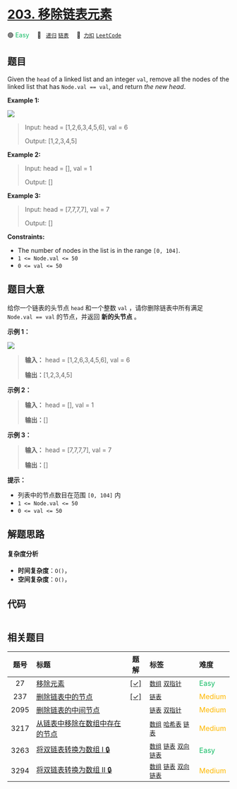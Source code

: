 # [203. 移除链表元素](https://2xiao.github.io/leetcode-js/problem/0203.html)

🟢 <font color=#15bd66>Easy</font>&emsp; 🔖&ensp; [`递归`](/tag/recursion.md) [`链表`](/tag/linked-list.md)&emsp; 🔗&ensp;[`力扣`](https://leetcode.cn/problems/remove-linked-list-elements) [`LeetCode`](https://leetcode.com/problems/remove-linked-list-elements)

## 题目

Given the `head` of a linked list and an integer `val`, remove all the nodes
of the linked list that has `Node.val == val`, and return _the new head_.



**Example 1:**

![](https://assets.leetcode.com/uploads/2021/03/06/removelinked-list.jpg)

> Input: head = [1,2,6,3,4,5,6], val = 6
> 
> Output: [1,2,3,4,5]

**Example 2:**

> Input: head = [], val = 1
> 
> Output: []

**Example 3:**

> Input: head = [7,7,7,7], val = 7
> 
> Output: []

**Constraints:**

  * The number of nodes in the list is in the range `[0, 104]`.
  * `1 <= Node.val <= 50`
  * `0 <= val <= 50`


## 题目大意

给你一个链表的头节点 `head` 和一个整数 `val` ，请你删除链表中所有满足 `Node.val == val` 的节点，并返回 **新的头节点**
。

**示例 1：**

![](https://assets.leetcode.com/uploads/2021/03/06/removelinked-list.jpg)

> 
> 
> 
> 
> 
> **输入：** head = [1,2,6,3,4,5,6], val = 6
> 
> **输出：**[1,2,3,4,5]
> 
> 

**示例 2：**

> 
> 
> 
> 
> 
> **输入：** head = [], val = 1
> 
> **输出：**[]
> 
> 

**示例 3：**

> 
> 
> 
> 
> 
> **输入：** head = [7,7,7,7], val = 7
> 
> **输出：**[]
> 
> 

**提示：**

  * 列表中的节点数目在范围 `[0, 104]` 内
  * `1 <= Node.val <= 50`
  * `0 <= val <= 50`


## 解题思路

#### 复杂度分析

- **时间复杂度**：`O()`，
- **空间复杂度**：`O()`，

## 代码

```javascript

```

## 相关题目

<!-- prettier-ignore -->
| 题号 | 标题 | 题解 | 标签 | 难度 |
| :------: | :------ | :------: | :------ | :------ |
| 27 | [移除元素](https://leetcode.com/problems/remove-element) | [[✓]](/problem/0027.md) |  [`数组`](/tag/array.md) [`双指针`](/tag/two-pointers.md) | <font color=#15bd66>Easy</font> |
| 237 | [删除链表中的节点](https://leetcode.com/problems/delete-node-in-a-linked-list) | [[✓]](/problem/0237.md) |  [`链表`](/tag/linked-list.md) | <font color=#ffb800>Medium</font> |
| 2095 | [删除链表的中间节点](https://leetcode.com/problems/delete-the-middle-node-of-a-linked-list) |  |  [`链表`](/tag/linked-list.md) [`双指针`](/tag/two-pointers.md) | <font color=#ffb800>Medium</font> |
| 3217 | [从链表中移除在数组中存在的节点](https://leetcode.com/problems/delete-nodes-from-linked-list-present-in-array) |  |  [`数组`](/tag/array.md) [`哈希表`](/tag/hash-table.md) [`链表`](/tag/linked-list.md) | <font color=#ffb800>Medium</font> |
| 3263 | [将双链表转换为数组 I 🔒](https://leetcode.com/problems/convert-doubly-linked-list-to-array-i) |  |  [`数组`](/tag/array.md) [`链表`](/tag/linked-list.md) [`双向链表`](/tag/doubly-linked-list.md) | <font color=#15bd66>Easy</font> |
| 3294 | [将双链表转换为数组 II 🔒](https://leetcode.com/problems/convert-doubly-linked-list-to-array-ii) |  |  [`数组`](/tag/array.md) [`链表`](/tag/linked-list.md) [`双向链表`](/tag/doubly-linked-list.md) | <font color=#ffb800>Medium</font> |